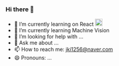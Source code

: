 ### Hi there 👋

- 🔭 I’m currently learning on React <img style="height: 20px" src="https://simpleicons.org/icons/react.svg"/>
- 🌱 I’m currently learning Machine Vision
- 🤔 I’m looking for help with ...
- 💬 Ask me about ...
- 📫 How to reach me: jki1256@naver.com
- 😄 Pronouns: ...
